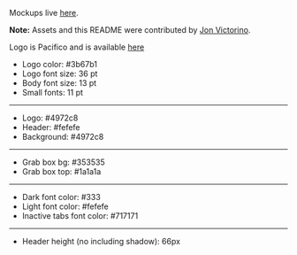 Mockups live [here](http://www.jeremyckahn.com/misc/stylie_assets/).

__Note:__ Assets and this README were contributed by [Jon Victorino](http://jonvictorino.com/).

Logo is Pacifico and is available [here](http://www.google.com/webfonts/specimen/Pacifico)

  * Logo color: #3b67b1
  * Logo font size: 36 pt
  * Body font size: 13 pt
  * Small fonts: 11 pt

***
  * Logo: #4972c8
  * Header: #fefefe
  * Background: #4972c8

***
  * Grab box bg: #353535
  * Grab box top: #1a1a1a

***
  * Dark font color: #333
  * Light font color: #fefefe
  * Inactive tabs font color: #717171

***
  * Header height (no including shadow): 66px
